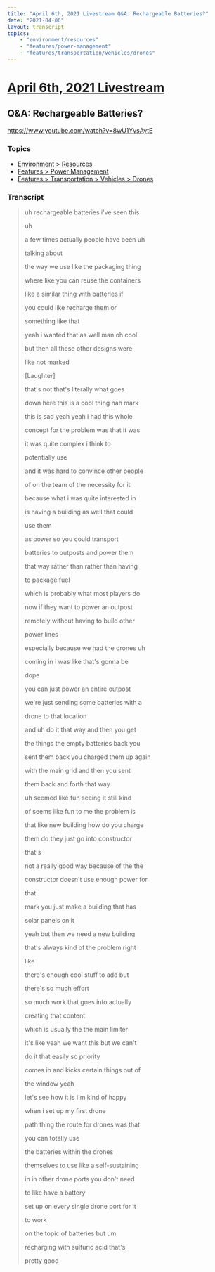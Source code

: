 ```yaml
---
title: "April 6th, 2021 Livestream Q&A: Rechargeable Batteries?"
date: "2021-04-06"
layout: transcript
topics:
    - "environment/resources"
    - "features/power-management"
    - "features/transportation/vehicles/drones"
---
```

# [April 6th, 2021 Livestream](../2021-04-06.md)
## Q&A: Rechargeable Batteries?
https://www.youtube.com/watch?v=8wU1YvsAytE

### Topics
* [Environment > Resources](../topics/environment/resources.md)
* [Features > Power Management](../topics/features/power-management.md)
* [Features > Transportation > Vehicles > Drones](../topics/features/transportation/vehicles/drones.md)

### Transcript

> uh rechargeable batteries i've seen this
>
> uh
>
> a few times actually people have been uh
>
> talking about
>
> the way we use like the packaging thing
>
> where like you can reuse the containers
>
> like a similar thing with batteries if
>
> you could like recharge them or
>
> something like that
>
> yeah i wanted that as well man oh cool
>
> but then all these other designs were
>
> like not marked
>
> [Laughter]
>
> that's not that's literally what goes
>
> down here this is a cool thing nah mark
>
> this is sad yeah yeah i had this whole
>
> concept for the problem was that it was
>
> it was quite complex i think to
>
> potentially use
>
> and it was hard to convince other people
>
> of on the team of the necessity for it
>
> because what i was quite interested in
>
> is having a building as well that could
>
> use them
>
> as power so you could transport
>
> batteries to outposts and power them
>
> that way rather than rather than having
>
> to package fuel
>
> which is probably what most players do
>
> now if they want to power an outpost
>
> remotely without having to build other
>
> power lines
>
> especially because we had the drones uh
>
> coming in i was like that's gonna be
>
> dope
>
> you can just power an entire outpost
>
> we're just sending some batteries with a
>
> drone to that location
>
> and uh do it that way and then you get
>
> the things the empty batteries back you
>
> sent them back you charged them up again
>
> with the main grid and then you sent
>
> them back and forth that way
>
> uh seemed like fun seeing it still kind
>
> of seems like fun to me the problem is
>
> that like new building how do you charge
>
> them do they just go into constructor
>
> that's
>
> not a really good way because of the the
>
> constructor doesn't use enough power for
>
> that
>
> mark you just make a building that has
>
> solar panels on it
>
> yeah but then we need a new building
>
> that's always kind of the problem right
>
> like
>
> there's enough cool stuff to add but
>
> there's so much effort
>
> so much work that goes into actually
>
> creating that content
>
> which is usually the the main limiter
>
> it's like yeah we want this but we can't
>
> do it that easily so priority
>
> comes in and kicks certain things out of
>
> the window yeah
>
> let's see how it is i'm kind of happy
>
> when i set up my first drone
>
> path thing the route for drones was that
>
> you can totally use
>
> the batteries within the drones
>
> themselves to use like a self-sustaining
>
> in in other drone ports you don't need
>
> to like have a battery
>
> set up on every single drone port for it
>
> to work
>
> on the topic of batteries but um
>
> recharging with sulfuric acid that's
>
> pretty good
